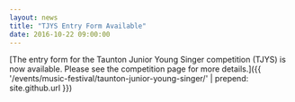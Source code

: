 ```yaml
---
layout: news
title: "TJYS Entry Form Available"
date: 2016-10-22 09:00:00
---
```


[The entry form for the Taunton Junior Young Singer competition (TJYS) is now available. Please see the competition page for more details.]({{ '/events/music-festival/taunton-junior-young-singer/' | prepend: site.github.url }})